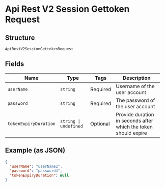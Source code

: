 
# Api Rest V2 Session Gettoken Request

## Structure

`ApiRestV2SessionGettokenRequest`

## Fields

| Name | Type | Tags | Description |
|  --- | --- | --- | --- |
| `userName` | `string` | Required | Username of the user account |
| `password` | `string` | Required | The password of the user account |
| `tokenExpiryDuration` | `string \| undefined` | Optional | Provide duration in seconds after which the token should expire |

## Example (as JSON)

```json
{
  "userName": "userName2",
  "password": "password4",
  "tokenExpiryDuration": null
}
```

